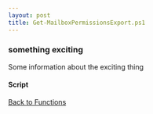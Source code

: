 ```yaml
---
layout: post
title: Get-MailboxPermissionsExport.ps1
---
```


### something exciting

Some information about the exciting thing

#### Script

<script src="https://gist-it.appspot.com/github.com/BanterBoy/scripts-blog/blob/master/PowerShell/functions/exchange/Get-MailboxPermissionsExport.ps1"></script>

<a href="/menu/_pages/functions.html">Back to Functions</a>

